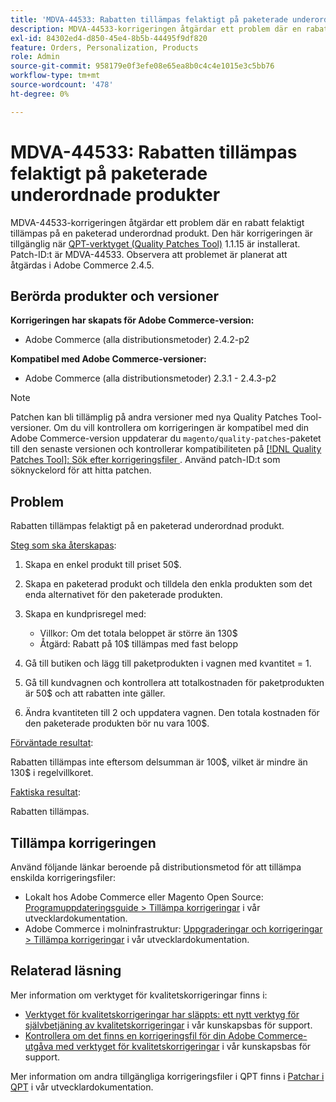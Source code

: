 ```yaml
---
title: 'MDVA-44533: Rabatten tillämpas felaktigt på paketerade underordnade produkter'
description: MDVA-44533-korrigeringen åtgärdar ett problem där en rabatt felaktigt tillämpas på en paketerad underordnad produkt. Den här korrigeringen är tillgänglig när [QPT-verktyget (Quality Patches Tool)](/help/announcements/adobe-commerce-announcements/magento-quality-patches-released-new-tool-to-self-serve-quality-patches.md) 1.1.15 är installerat. Patch-ID:t är MDVA-44533. Observera att problemet är planerat att åtgärdas i Adobe Commerce 2.4.5.
exl-id: 84302ed4-d850-45e4-8b5b-44495f9df820
feature: Orders, Personalization, Products
role: Admin
source-git-commit: 958179e0f3efe08e65ea8b0c4c4e1015e3c5bb76
workflow-type: tm+mt
source-wordcount: '478'
ht-degree: 0%

---
```


# MDVA-44533: Rabatten tillämpas felaktigt på paketerade underordnade produkter

MDVA-44533-korrigeringen åtgärdar ett problem där en rabatt felaktigt tillämpas på en paketerad underordnad produkt. Den här korrigeringen är tillgänglig när [QPT-verktyget (Quality Patches Tool)](/help/announcements/adobe-commerce-announcements/magento-quality-patches-released-new-tool-to-self-serve-quality-patches.md) 1.1.15 är installerat. Patch-ID:t är MDVA-44533. Observera att problemet är planerat att åtgärdas i Adobe Commerce 2.4.5.

## Berörda produkter och versioner

**Korrigeringen har skapats för Adobe Commerce-version:**

* Adobe Commerce (alla distributionsmetoder) 2.4.2-p2

**Kompatibel med Adobe Commerce-versioner:**

* Adobe Commerce (alla distributionsmetoder) 2.3.1 - 2.4.3-p2

>[!NOTE]
>
>Patchen kan bli tillämplig på andra versioner med nya Quality Patches Tool-versioner. Om du vill kontrollera om korrigeringen är kompatibel med din Adobe Commerce-version uppdaterar du `magento/quality-patches`-paketet till den senaste versionen och kontrollerar kompatibiliteten på [[!DNL Quality Patches Tool]: Sök efter korrigeringsfiler ](https://devdocs.magento.com/quality-patches/tool.html#patch-grid). Använd patch-ID:t som söknyckelord för att hitta patchen.

## Problem

Rabatten tillämpas felaktigt på en paketerad underordnad produkt.

<u>Steg som ska återskapas</u>:

1. Skapa en enkel produkt till priset 50$.
1. Skapa en paketerad produkt och tilldela den enkla produkten som det enda alternativet för den paketerade produkten.
1. Skapa en kundprisregel med:

   * Villkor: Om det totala beloppet är större än 130$
   * Åtgärd: Rabatt på 10$ tillämpas med fast belopp

1. Gå till butiken och lägg till paketprodukten i vagnen med kvantitet = 1.
1. Gå till kundvagnen och kontrollera att totalkostnaden för paketprodukten är 50$ och att rabatten inte gäller.
1. Ändra kvantiteten till 2 och uppdatera vagnen. Den totala kostnaden för den paketerade produkten bör nu vara 100$.

<u>Förväntade resultat</u>:

Rabatten tillämpas inte eftersom delsumman är 100\$, vilket är mindre än 130\$ i regelvillkoret.

<u>Faktiska resultat</u>:

Rabatten tillämpas.

## Tillämpa korrigeringen

Använd följande länkar beroende på distributionsmetod för att tillämpa enskilda korrigeringsfiler:

* Lokalt hos Adobe Commerce eller Magento Open Source: [Programuppdateringsguide > Tillämpa korrigeringar](https://devdocs.magento.com/guides/v2.4/comp-mgr/patching/mqp.html) i vår utvecklardokumentation.
* Adobe Commerce i molninfrastruktur: [Uppgraderingar och korrigeringar > Tillämpa korrigeringar](https://devdocs.magento.com/cloud/project/project-patch.html) i vår utvecklardokumentation.

## Relaterad läsning

Mer information om verktyget för kvalitetskorrigeringar finns i:

* [Verktyget för kvalitetskorrigeringar har släppts: ett nytt verktyg för självbetjäning av kvalitetskorrigeringar](/help/announcements/adobe-commerce-announcements/magento-quality-patches-released-new-tool-to-self-serve-quality-patches.md) i vår kunskapsbas för support.
* [Kontrollera om det finns en korrigeringsfil för din Adobe Commerce-utgåva med verktyget för kvalitetskorrigeringar](/help/support-tools/patches-available-in-qpt-tool/check-patch-for-magento-issue-with-magento-quality-patches.md) i vår kunskapsbas för support.

Mer information om andra tillgängliga korrigeringsfiler i QPT finns i [Patchar i QPT](https://devdocs.magento.com/quality-patches/tool.html#patch-grid) i vår utvecklardokumentation.
